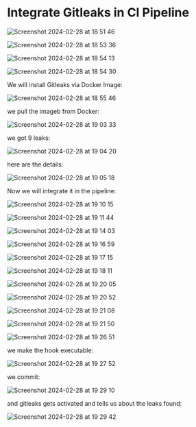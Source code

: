 # Integrate Gitleaks in CI Pipeline

![Screenshot 2024-02-28 at 18 51 46](https://github.com/redjules/Integrate-Gitleaks-in-CI-Pipeline/assets/106017493/12e93803-4221-4cd4-8110-5e965f0788c1)


![Screenshot 2024-02-28 at 18 53 36](https://github.com/redjules/Integrate-Gitleaks-in-CI-Pipeline/assets/106017493/ab020050-458d-4bd7-8946-501bfaa91267)


![Screenshot 2024-02-28 at 18 54 13](https://github.com/redjules/Integrate-Gitleaks-in-CI-Pipeline/assets/106017493/3964bbfb-8c3d-4874-95c6-514ca0ceff91)


![Screenshot 2024-02-28 at 18 54 30](https://github.com/redjules/Integrate-Gitleaks-in-CI-Pipeline/assets/106017493/a13de15b-5890-466d-aa99-dda5b5671271)

We will install Gitleaks via Docker Image:

![Screenshot 2024-02-28 at 18 55 46](https://github.com/redjules/Integrate-Gitleaks-in-CI-Pipeline/assets/106017493/3b2ce508-b4d5-457b-be7f-0db1ef62ef13)

we pull the imageb from Docker:

![Screenshot 2024-02-28 at 19 03 33](https://github.com/redjules/Integrate-Gitleaks-in-CI-Pipeline/assets/106017493/0afca987-ef10-4505-a6cd-d0a55fed9337)

we got 9 leaks:

![Screenshot 2024-02-28 at 19 04 20](https://github.com/redjules/Integrate-Gitleaks-in-CI-Pipeline/assets/106017493/a16356ee-046c-4bb7-98ac-8f677dd51e24)

here are the details:

![Screenshot 2024-02-28 at 19 05 18](https://github.com/redjules/Integrate-Gitleaks-in-CI-Pipeline/assets/106017493/60037865-8646-4027-b0cd-281fc8c856f1)

Now we will integrate it in the pipeline:

![Screenshot 2024-02-28 at 19 10 15](https://github.com/redjules/Integrate-Gitleaks-in-CI-Pipeline/assets/106017493/945f5b0b-62e7-49ec-bb07-9a77de0616a8)

![Screenshot 2024-02-28 at 19 11 44](https://github.com/redjules/Integrate-Gitleaks-in-CI-Pipeline/assets/106017493/92918bef-7df4-4c09-b55d-04ead53f327e)

![Screenshot 2024-02-28 at 19 14 03](https://github.com/redjules/Integrate-Gitleaks-in-CI-Pipeline/assets/106017493/2010f5f4-bed3-4028-bf64-6b13e23173d7)


![Screenshot 2024-02-28 at 19 16 59](https://github.com/redjules/Integrate-Gitleaks-in-CI-Pipeline/assets/106017493/0e2f159a-1d62-4341-bb37-a04a5611d697)


![Screenshot 2024-02-28 at 19 17 15](https://github.com/redjules/Integrate-Gitleaks-in-CI-Pipeline/assets/106017493/2687d23f-db11-4135-9897-d0d0b513389c)

![Screenshot 2024-02-28 at 19 18 11](https://github.com/redjules/Integrate-Gitleaks-in-CI-Pipeline/assets/106017493/d22ecc46-a815-4845-a9eb-1eaa2332df21)


![Screenshot 2024-02-28 at 19 20 05](https://github.com/redjules/Integrate-Gitleaks-in-CI-Pipeline/assets/106017493/b9e4132c-079f-415f-b8ae-e2c2f78248b4)


![Screenshot 2024-02-28 at 19 20 52](https://github.com/redjules/Integrate-Gitleaks-in-CI-Pipeline/assets/106017493/b9d63b1d-168f-4d73-bebd-ce2205406d06)

![Screenshot 2024-02-28 at 19 21 08](https://github.com/redjules/Integrate-Gitleaks-in-CI-Pipeline/assets/106017493/c5431c24-6d46-4ff6-9240-4019ae4613ee)


![Screenshot 2024-02-28 at 19 21 50](https://github.com/redjules/Integrate-Gitleaks-in-CI-Pipeline/assets/106017493/9149ea82-df54-4484-a5d2-4d7d86ad9854)

![Screenshot 2024-02-28 at 19 26 51](https://github.com/redjules/Integrate-Gitleaks-in-CI-Pipeline/assets/106017493/846864c3-ef5f-46d2-b98a-979687ef607d)

we make the hook executable:

![Screenshot 2024-02-28 at 19 27 52](https://github.com/redjules/Integrate-Gitleaks-in-CI-Pipeline/assets/106017493/00b921f6-493d-4ba7-bc0c-69052e681310)

we commit:

![Screenshot 2024-02-28 at 19 29 10](https://github.com/redjules/Integrate-Gitleaks-in-CI-Pipeline/assets/106017493/334fc0dd-3f80-43b5-bb1a-35c37084c766)

and gitleaks gets activated and tells us about the leaks found:

![Screenshot 2024-02-28 at 19 29 42](https://github.com/redjules/Integrate-Gitleaks-in-CI-Pipeline/assets/106017493/f42bb7b7-adb7-4a4b-abd3-525ea4cbf381)



